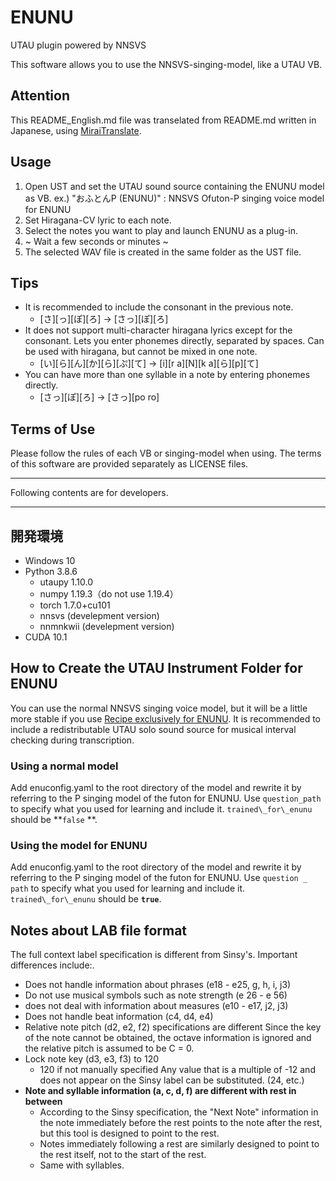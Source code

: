 # ENUNU

UTAU plugin powered by NNSVS

This software allows you to use the NNSVS-singing-model, like a UTAU VB.

## Attention

This README_English.md file was transelated from README.md written in Japanese, using [MiraiTranslate](https://miraitranslate.com).

## Usage

1. Open UST and set the UTAU sound source containing the ENUNU model as VB.
   ex.) "おふとんP (ENUNU)" : NNSVS Ofuton-P singing voice model for ENUNU
2. Set Hiragana-CV lyric to each note.
3. Select the notes you want to play and launch ENUNU as a plug-in.
4. ~ Wait a few seconds or minutes ~
5. The selected WAV file is created in the same folder as the UST file.

## Tips

- It is recommended to include the consonant in the previous note.
  - \[さ]\[っ]\[ぽ]\[ろ] → \[さっ]\[ぽ]\[ろ]
- It does not support multi-character hiragana lyrics except for the consonant.
 Lets you enter phonemes directly, separated by spaces. Can be used with hiragana, but cannot be mixed in one note.
  - \[い]\[ら]\[ん]\[か]\[ら]\[ぷ]\[て] → \[i]\[r a]\[N]\[k a]\[ら]\[p]\[て]
- You can have more than one syllable in a note by entering phonemes directly.
  - \[さっ]\[ぽ]\[ろ] → \[さっ]\[po ro]

## Terms of Use

Please follow the rules of each VB or singing-model when using. The terms of this software are provided separately as LICENSE files.




---

Following contents are for developers.

---



## 開発環境

- Windows 10
- Python 3.8.6
  - utaupy 1.10.0
  - numpy 1.19.3（do not use 1.19.4）
  - torch 1.7.0+cu101
  - nnsvs (develepment version)
  - nnmnkwii (develepment version)
- CUDA 10.1

## How to Create the UTAU Instrument Folder for ENUNU

You can use the normal NNSVS singing voice model, but it will be a little more stable if you use [Recipe exclusively for ENUNU](https://github.com/oatsu-gh/ENUNU/tree/main/nnsvs_recipe_for_enunu). It is recommended to include a redistributable UTAU solo sound source for musical interval checking during transcription.

### Using a normal model

Add enuconfig.yaml to the root directory of the model and rewrite it by referring to the P singing model of the futon for ENUNU. Use `question_path` to specify what you used for learning and include it. `trained\_for\_enunu` should be **`false` **.

### Using the model for ENUNU

Add enuconfig.yaml to the root directory of the model and rewrite it by referring to the P singing model of the futon for ENUNU. Use `question _ path` to specify what you used for learning and include it. `trained\_for\_enunu` should be **`true`**.



## Notes about LAB file format

The full context label specification is different from Sinsy's. Important differences include:.

- Does not handle information about phrases (e18 - e25, g, h, i, j3)
- Do not use musical symbols such as note strength (e 26 - e 56)
- does not deal with information about measures (e10 - e17, j2, j3)
- Does not handle beat information (c4, d4, e4)
- Relative note pitch (d2, e2, f2) specifications are different
  Since the key of the note cannot be obtained, the octave information is ignored and the relative pitch is assumed to be C = 0.
- Lock note key (d3, e3, f3) to 120
  - 120 if not manually specified
  Any value that is a multiple of -12 and does not appear on the Sinsy label can be substituted. (24, etc.)
- **Note and syllable information (a, c, d, f) are different with rest in between**
  - According to the Sinsy specification, the "Next Note" information in the note immediately before the rest points to the note after the rest, but this tool is designed to point to the rest.
  - Notes immediately following a rest are similarly designed to point to the rest itself, not to the start of the rest.
  - Same with syllables.
